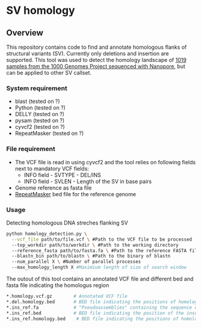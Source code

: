 # SV homology
## Overview

This repository contains code to find and annotate homologous flanks of structural variants (SV). Currently only deletions and insertion are supported. This tool was used to detect the homology landscape of [1019 samples from the 1000 Genomes Project sequenced with Nanopore](https://www.biorxiv.org/content/10.1101/2024.04.18.590093v1), but can be applied to other SV callset.

### System requirement
- blast (tested on ?)
- Python (tested on ?)
- DELLY (tested on ?)
- pysam (tested on ?)
- cyvcf2 (tested on ?)
- RepeatMasker (tested on ?)

### File requirement
- The VCF file is read in using cyvcf2 and the tool relies on following fields next to mandatory VCF fields:
  - INFO field - SVTYPE - DEL/INS
  - INFO field - SVLEN - Length of the SV in base pairs
- Genome reference as fasta file
- [RepeatMasker](https://github.com/Dfam-consortium/RepeatMasker) bed file for the reference genome

### Usage
Detecting homologous DNA streches flanking SV
```bash
python homology_detection.py \
  --vcf_file path/to/file.vcf \ #Path to the VCF file to be processed
  --top_workdir path/to/workdir \ #Path to the working directory
  --reference_fasta path/to/fasta.fa \ #Path to the reference FASTA file
  --blastn_bin path/to/blastn \ #Path to the binary of blastn
  --num_parallel X \ #Number of parallel processes
  --max_homology_length X #Maximium length of size of search window
```
The outout of this tool contains an annotated VCF file and different bed and fasta file indicating the homologus region 
```bash
*.homology.vcf.gz        # Annotated VCF file
*.del.homology.bed       # BED file indicating the positions of homologous flanks of deletions on the reference genome
*.ins_ref.fa             # "Pseudoassemblies" containing the sequence of an insertion flanked by locus specific reference sequence
*.ins_ref.bed            # BED file indicating the position of the inserted sequence on *.ins_ref.fa 
*.ins_ref.homology.bed    # BED file indicating the positions of homologous flanks of insertions on *.ins_ref.fa
```
